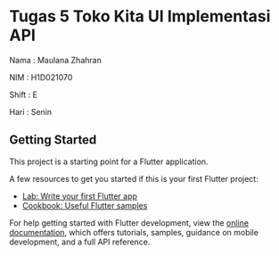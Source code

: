 # Tugas 5 Toko Kita UI Implementasi API

Nama    : Maulana Zhahran

NIM     : H1D021070

Shift   : E

Hari    : Senin
## Getting Started

This project is a starting point for a Flutter application.

A few resources to get you started if this is your first Flutter project:

- [Lab: Write your first Flutter app](https://docs.flutter.dev/get-started/codelab)
- [Cookbook: Useful Flutter samples](https://docs.flutter.dev/cookbook)

For help getting started with Flutter development, view the
[online documentation](https://docs.flutter.dev/), which offers tutorials,
samples, guidance on mobile development, and a full API reference.
